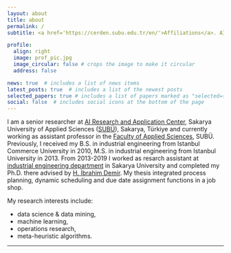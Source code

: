 ```yaml
---
layout: about
title: about
permalink: /
subtitle: <a href='https://cerden.subu.edu.tr/en/'>Affiliations</a>. AI Research and Application Center, Sakarya University of Applied Sciences, Sakarya, Türkiye.

profile:
  align: right
  image: prof_pic.jpg
  image_circular: false # crops the image to make it circular
  address: false

news: true  # includes a list of news items
latest_posts: true  # includes a list of the newest posts
selected_papers: true # includes a list of papers marked as "selected={true}"
social: false  # includes social icons at the bottom of the page
---
```


I am a senior researcher at [AI Research and Application Center](https://yapayzeka.subu.edu.tr/en), Sakarya University of Applied Sciences ([SUBÜ](https://www.subu.edu.tr/en)), Sakarya, Türkiye and currently working as assistant professor in the [Faculty of Applied Sciences](https://ubf.subu.edu.tr/en), SUBÜ.  Previously, I received my B.S. in industrial engineering from Istanbul Commerce University in 2010, M.S. in industrial engineering from Istanbul University in 2013. From 2013-2019 I worked as resarch assistant at [industrial engineering department](https://ie.sakarya.edu.tr/en) in Sakarya University and completed my Ph.D. there advised by [H. İbrahim Demir](https://hidemir.sakarya.edu.tr/en). My thesis integrated process planning, dynamic scheduling and due date assignment functions in a job shop.

My research interests include:
* data science & data mining, 
* machine learning, 
* operations research,
* meta-heuristic algorithms.

---
